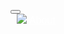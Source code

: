 <!doctype html>
<html lang="en">
<style>
    
.navbar-custom {
    background-color: #7f7f7f;
}
.navbar-custom .navbar-brand,
.navbar-custom .navbar-text {
            color: white;
            font-family: sans-serif;
            font-size: 16px !important;
}
</style>
<nav class="navbar navbar-expand-sm navbar-custom">
        <button class="navbar-toggler" type="button" data-toggle="collapse" data-target="#navbar">
            <span class="navbar-toggler-icon"></span>
        </button>
        <div class="collapse navbar-collapse" id="navbar">
        <div class="navbar-nav">
            <a class="nav-item navbar-brand" id="home" href="/" style="padding-left: 10px;"><img src="Home"></a>
            <a class="nav-item navbar-brand" id="home" href="/About">About</a>
        </div>
        </div>
        </nav>
<head>
  <meta charset="utf-8">
  <base href="/">
  <meta name="viewport" content="width=device-width, initial-scale=1">
  <link rel="icon" type="image/x-icon" href="favicon.ico">
  <link href="https://cdn.jsdelivr.net/npm/bootstrap@5.0.2/dist/css/bootstrap.min.css" rel="stylesheet" integrity="sha384-EVSTQN3/azprG1Anm3QDgpJLIm9Nao0Yz1ztcQTwFspd3yD65VohhpuuCOmLASjC" crossorigin="anonymous">
  <script src="https://cdn.jsdelivr.net/npm/bootstrap@5.0.2/dist/js/bootstrap.bundle.min.js" integrity="sha384-MrcW6ZMFYlzcLA8Nl+NtUVF0sA7MsXsP1UyJoMp4YLEuNSfAP+JcXn/tWtIaxVXM" crossorigin="anonymous"></script>
</head>
  <app-root></app-root>
</html>

